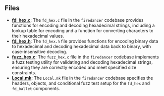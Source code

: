 
## Files
- **[fd_hex.c](hex/fd_hex.c.driver.md)**: The `fd_hex.c` file in the `firedancer` codebase provides functions for encoding and decoding hexadecimal strings, including a lookup table for encoding and a function for converting characters to their hexadecimal values.
- **[fd_hex.h](hex/fd_hex.h.driver.md)**: The `fd_hex.h` file provides functions for encoding binary data to hexadecimal and decoding hexadecimal data back to binary, with case-insensitive decoding.
- **[fuzz_hex.c](hex/fuzz_hex.c.driver.md)**: The `fuzz_hex.c` file in the `firedancer` codebase implements a fuzz testing utility for validating and decoding hexadecimal strings, ensuring they are correctly encoded and meet specified size constraints.
- **[Local.mk](hex/Local.mk.driver.md)**: The `Local.mk` file in the `firedancer` codebase specifies the headers, objects, and conditional fuzz test setup for the `fd_hex` and `fd_ballet` components.
